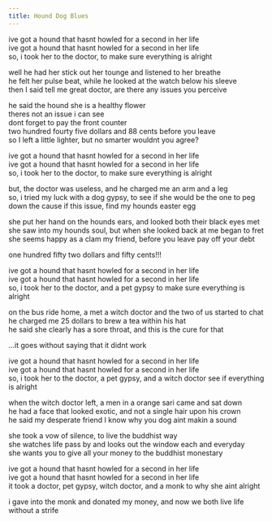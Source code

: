 ```yaml
---
title: Hound Dog Blues
---
```


ive got a hound that hasnt howled for a second in her life  
ive got a hound that hasnt howled for a second in her life  
so, i took her to the doctor, to make sure everything is alright  

well he had her stick out her tounge and listened to her breathe  
he felt her pulse beat, while he looked at the watch below his sleeve  
then I said tell me great doctor, are there any issues you perceive  

he said the hound she is a healthy flower  
theres not an issue i can see  
dont forget to pay the front counter  
two hundred fourty five dollars and 88 cents before you leave  
so I left a little lighter, but no smarter wouldnt you agree?  

ive got a hound that hasnt howled for a second in her life  
ive got a hound that hasnt howled for a second in her life  
so, i took her to the doctor, to make sure everything is alright  

but, the doctor was useless, and he charged me an arm and a leg  
so, i tried my luck with a dog gypsy, to see if she would be the one to peg  
down the cause if this issue, find my hounds easter egg  

she put her hand on the hounds ears, and looked both their black eyes met  
she saw into my hounds soul, but when she looked back at me began to fret  
she seems happy as a clam my friend, before you leave pay off your debt  

one hundred fifty two dollars and fifty cents!!!  

ive got a hound that hasnt howled for a second in her life  
ive got a hound that hasnt howled for a second in her life  
so, i took her to the doctor, and a pet gypsy to make sure everything is alright  

on the bus ride home, a met a witch doctor and the two of us started to chat  
he charged me 25 dollars to brew a tea within his hat  
he said she clearly has a sore throat, and this is the cure for that  

...it goes without saying that it didnt work  

ive got a hound that hasnt howled for a second in her life  
ive got a hound that hasnt howled for a second in her life  
so, i took her to the doctor, a pet gypsy, and a witch doctor see if everything is alright  

when the witch doctor left, a men in a orange sari came and sat down  
he had a face that looked exotic, and not a single hair upon his crown  
he said my desperate friend I know why you dog aint makin a sound  

she took a vow of silence, to live the buddhist way  
she watches life pass by and looks out the window each and everyday  
she wants you to give all your money to the buddhist monestary  

ive got a hound that hasnt howled for a second in her life  
ive got a hound that hasnt howled for a second in her life  
it took a doctor, pet gypsy, witch doctor, and a monk to why she aint alright  

i gave into the monk and donated my money, and now we both live life without a strife  
